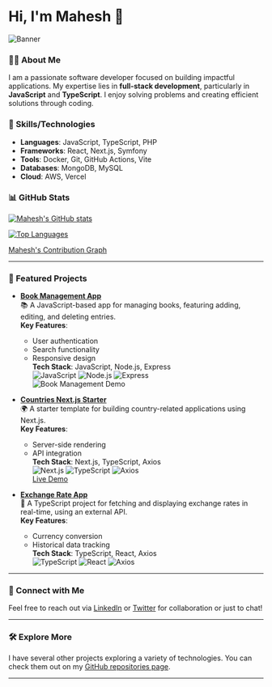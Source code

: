 # Hi, I'm Mahesh 👋

![Banner](https://link-to-your-banner.png)

### 👨‍💻 About Me
I am a passionate software developer focused on building impactful applications. My expertise lies in **full-stack development**, particularly in **JavaScript** and **TypeScript**. I enjoy solving problems and creating efficient solutions through coding.

### 🔧 Skills/Technologies
- **Languages**: JavaScript, TypeScript, PHP
- **Frameworks**: React, Next.js, Symfony
- **Tools**: Docker, Git, GitHub Actions, Vite
- **Databases**: MongoDB, MySQL
- **Cloud**: AWS, Vercel

### 📊 GitHub Stats
[![Mahesh's GitHub stats](https://github-readme-stats.vercel.app/api?username=maheshbhandari433&show_icons=true&theme=radical)](https://github.com/maheshbhandari433)

[![Top Languages](https://github-readme-stats.vercel.app/api/top-langs/?username=maheshbhandari433&layout=compact&theme=radical)](https://github.com/maheshbhandari433)

[Mahesh's Contribution Graph](https://github-readme-activity-graph.cyclic.app/graph?username=maheshbhandari433&theme=rogue)

---

### 🚀 Featured Projects

- [**Book Management App**](link-to-repo)  
  📚 A JavaScript-based app for managing books, featuring adding, editing, and deleting entries.  
  **Key Features**:
  - User authentication
  - Search functionality
  - Responsive design  
  **Tech Stack**: JavaScript, Node.js, Express  
  ![JavaScript](https://img.shields.io/badge/JavaScript-F7DF1E?style=for-the-badge&logo=javascript&logoColor=white) 
  ![Node.js](https://img.shields.io/badge/Node.js-43853D?style=for-the-badge&logo=node.js&logoColor=white) 
  ![Express](https://img.shields.io/badge/Express-404D59?style=for-the-badge&logo=express&logoColor=white)  
  ![Book Management Demo](https://link-to-your-gif.gif)

- [**Countries Next.js Starter**](link-to-repo)  
  🌍 A starter template for building country-related applications using Next.js.  
  **Key Features**:
  - Server-side rendering
  - API integration  
  **Tech Stack**: Next.js, TypeScript, Axios  
  ![Next.js](https://img.shields.io/badge/Next.js-000000?style=for-the-badge&logo=next.js&logoColor=white) 
  ![TypeScript](https://img.shields.io/badge/TypeScript-007ACC?style=for-the-badge&logo=typescript&logoColor=white) 
  ![Axios](https://img.shields.io/badge/Axios-5A29E4?style=for-the-badge&logo=axios&logoColor=white)  
  [Live Demo](https://link-to-live-demo) 

- [**Exchange Rate App**](link-to-repo)  
  💱 A TypeScript project for fetching and displaying exchange rates in real-time, using an external API.  
  **Key Features**:
  - Currency conversion
  - Historical data tracking  
  **Tech Stack**: TypeScript, React, Axios  
  ![TypeScript](https://img.shields.io/badge/TypeScript-007ACC?style=for-the-badge&logo=typescript&logoColor=white) 
  ![React](https://img.shields.io/badge/React-61DAFB?style=for-the-badge&logo=react&logoColor=black) 
  ![Axios](https://img.shields.io/badge/Axios-5A29E4?style=for-the-badge&logo=axios&logoColor=white)  

---

### 💬 Connect with Me
Feel free to reach out via [LinkedIn](your-linkedin-url) or [Twitter](your-twitter-url) for collaboration or just to chat!

---

### 🛠 Explore More
I have several other projects exploring a variety of technologies. You can check them out on my [GitHub repositories page](https://github.com/maheshbhandari433?tab=repositories).

---
